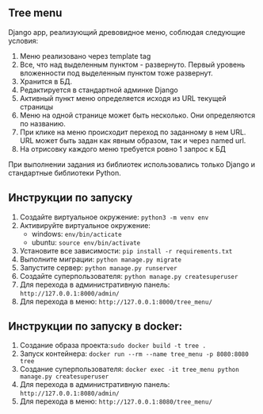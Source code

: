 ## Tree menu

Django app, реализующий древовидное меню, соблюдая следующие условия:

1) Меню реализовано через template tag
2) Все, что над выделенным пунктом - развернуто. Первый уровень вложенности под выделенным пунктом тоже развернут.
3) Хранится в БД.
4) Редактируется в стандартной админке Django
5) Активный пункт меню определяется исходя из URL текущей страницы
6) Меню на одной странице может быть несколько. Они определяются по названию.
7) При клике на меню происходит переход по заданному в нем URL. URL может быть задан как явным образом, так и через named url.
8) На отрисовку каждого меню требуется ровно 1 запрос к БД
 
При выполнении задания из библиотек использовались только Django и стандартные библиотеки Python.

## Инструкции по запуску

1. Создайте виртуальное окружение: `python3 -m venv env`
2. Активируйте виртуальное окружение: 
   - windows: `env/bin/acticate`
   - ubuntu: `source env/bin/activate`
3. Установите все зависимости: `pip install -r requirements.txt`
4. Выполните миграции: `python manage.py migrate`
5. Запустите сервер: `python manage.py runserver`
6. Создайте суперпользователя: `python manage.py createsuperuser`
7. Для перехода в административную панель: `http://127.0.0.1:8000/admin/`
8. Для перехода в меню: `http://127.0.0.1:8000/tree_menu/`

## Инструкции по запуску в docker:
1. Создание образа проекта:`sudo docker build -t tree .`
2. Запуск контейнера: `docker run --rm --name tree_menu -p 8080:8080 tree`
3. Создание суперпользователя: `docker exec -it tree_menu python manage.py createsuperuser`
4. Для перехода в административную панель: `http://127.0.0.1:8080/admin/`
5. Для перехода в меню: `http://127.0.0.1:8080/tree_menu/`
